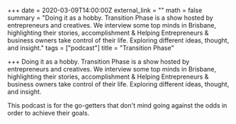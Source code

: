 +++
date = 2020-03-09T14:00:00Z
external_link = ""
math = false
summary = "Doing it as a hobby. Transition Phase is a show hosted by entrepreneurs and creatives. We interview some top minds in Brisbane, highlighting their stories, accomplishment & Helping Entrepreneurs & business owners take control of their life. Exploring different ideas, thought, and insight."
tags = ["podcast"]
title = "Transition Phase"

+++
Doing it as a hobby. Transition Phase is a show hosted by entrepreneurs and creatives. We interview some top minds in Brisbane, highlighting their stories, accomplishment & Helping Entrepreneurs & business owners take control of their life. Exploring different ideas, thought, and insight.

This podcast is for the go-getters that don't mind going against the odds in order to achieve their goals.